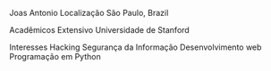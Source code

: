 Joas Antonio
Localização
São Paulo, Brazil

Acadêmicos
Extensivo Universidade de Stanford

Interesses
Hacking
Segurança da Informação
Desenvolvimento web
Programação em Python

